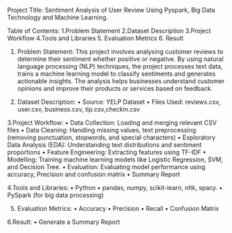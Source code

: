 Project Title: Sentiment Analysis of User Review Using Pyspark, Big Data Technology and Machine Learning.

Table of Contents:
1.Problem Statement
2.Dataset Description
3.Project Workflow
4.Tools and Libraries
5. Evaluation Metrics
6. Result

1. Problem Statement: This project involves analysing customer reviews to determine their sentiment whether positive or negative. By using natural language processing (NLP) techniques, the project processes text data, trains a machine learning model to classify sentiments and generates actionable insights. The analysis helps businesses understand customer opinions and improve their products or services based on feedback.

2. Dataset Description:
•	Source: YELP Dataset
•	Files Used: reviews.csv, user.csv, business.csv, tip.csv,checkin.csv

3.Project Workflow:
•	Data Collection: Loading and merging relevant CSV files
•	Data Cleaning: Handling missing values, text preprocessing (removing punctuation, stopwords, and special characters)
•	Exploratory Data Analysis (EDA): Understanding text distributions and sentiment proportions
•	Feature Engineering: Extracting features using TF-IDF
•	Modelling: Training machine learning models like Logistic Regression, SVM, and Decision Tree.
•	Evaluation: Evaluating model performance using accuracy, Precision and confusion matrix
•	Summary Report

4.Tools and Libraries:
•	Python
•	pandas, numpy, scikit-learn, nltk, spacy.
•	PySpark (for big data processing)

5. Evaluation Metrics:
•	Accuracy
•	Precision
•	Recall
•	Confusion Matrix

6.Result:
•	Generate a Summary Report



